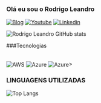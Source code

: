 

### Olá eu sou o Rodrigo Leandro

[![Blog](https://img.shields.io/website?label=RJLConsultoria&url=https://github.com/rjlconsultoria)](https://github.com/rjlconsultoria)
[![Youtube](https://img.shields.io/badge/YouTube-FF0000?style=for-the-badge&logo=youtube&logoColor=white)](https://github.com/rjlconsultoria)
[![Linkedin](https://img.shields.io/badge/LinkedIn-0077B5?style=Rodrigo.Leansero&logo=linkedin&logoColor=white)](https://lindekin.com/li/rodrigojleandro)

![Rodrigo Leandro GitHub stats](https://github-readme-stats.vercel.app/api?username=rjlconsultoria&show_icons=true&theme=dark)

###Tecnologias
<div style="display: inline_block"><br/>
	<img align="center" alt="AWS" src="https://img.shields.io/badge/Amazon_AWS-FF9900?style=for-the-badge&logo=amazonaws&logoColor=white" />
	<img align="center" alt="Azure" src="https://img.shields.io/badge/microsoft%20azure-0089D6?style=for-the-badge&logo=microsoft-azure&logoColor=white"/>
	<img align="center" alt="Azure" src="https://img.shields.io/badge/Google_Cloud-4285F4?style=for-the-badge&logo=google-cloud&logoColor=red"

</div>><br/>

### LINGUAGENS UTILIZADAS
![Top Langs](https://github-readme-stats.vercel.app/api/top-langs/?username=rjlconsultoria&hide_progress=true)



